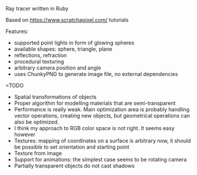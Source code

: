 Ray tracer written in Ruby

Based on https://www.scratchapixel.com/ tutorials

Features:
- supported point lights in form of glowing spheres
- available shapes: sphere, triangle, plane
- reflections, refraction
- procedural texturing
- arbitrary camera position and angle
- uses ChunkyPNG to generate image file, no external dependencies

=TODO

- Spatial transformations of objects
- Proper algorithm for modelling materials that are semi-transparent
- Performance is really weak. Main optimization area is probably handling vector operations, creating new objects, but geometrical operations can also be optimized.
- I think my approach to RGB color space is not right. It seems easy however
- Textures: mapping of coordinates on a surface is arbitrary now, it should be possible to set orientation and starting point
- Texture from image
- Support for animations: the simplest case seems to be rotating camera
- Partially transparent objects do not cast shadows
